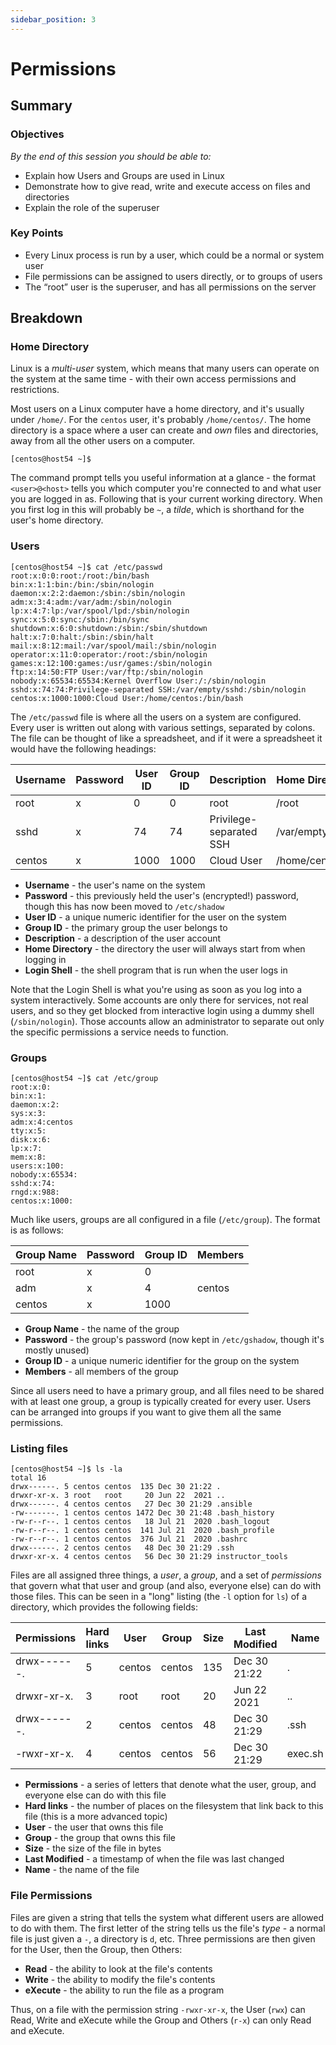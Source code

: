 ```yaml
---
sidebar_position: 3
---
```


# Permissions

## Summary

### Objectives
*By the end of this session you should be able to:*
* Explain how Users and Groups are used in Linux
* Demonstrate how to give read, write and execute access on files and directories
* Explain the role of the superuser

### Key Points
* Every Linux process is run by a user, which could be a normal or system user
* File permissions can be assigned to users directly, or to groups of users
* The “root” user is the superuser, and has all permissions on the server

## Breakdown
### Home Directory
Linux is a *multi-user* system, which means that many users can operate on the system at the same time - with their own access permissions and restrictions.

Most users on a Linux computer have a home directory, and it's usually under `/home/`. For the `centos` user, it's probably `/home/centos/`. The home directory is a space where a user can create and *own* files and directories, away from all the other users on a computer.

```
[centos@host54 ~]$
```

The command prompt tells you useful information at a glance - the format `<user>@<host>` tells you which computer you're connected to and what user you are logged in as. Following that is your current working directory. When you first log in this will probably be `~`, a *tilde*, which is shorthand for the user's home directory.

### Users
```
[centos@host54 ~]$ cat /etc/passwd
root:x:0:0:root:/root:/bin/bash
bin:x:1:1:bin:/bin:/sbin/nologin
daemon:x:2:2:daemon:/sbin:/sbin/nologin
adm:x:3:4:adm:/var/adm:/sbin/nologin
lp:x:4:7:lp:/var/spool/lpd:/sbin/nologin
sync:x:5:0:sync:/sbin:/bin/sync
shutdown:x:6:0:shutdown:/sbin:/sbin/shutdown
halt:x:7:0:halt:/sbin:/sbin/halt
mail:x:8:12:mail:/var/spool/mail:/sbin/nologin
operator:x:11:0:operator:/root:/sbin/nologin
games:x:12:100:games:/usr/games:/sbin/nologin
ftp:x:14:50:FTP User:/var/ftp:/sbin/nologin
nobody:x:65534:65534:Kernel Overflow User:/:/sbin/nologin
sshd:x:74:74:Privilege-separated SSH:/var/empty/sshd:/sbin/nologin
centos:x:1000:1000:Cloud User:/home/centos:/bin/bash
```

The `/etc/passwd` file is where all the users on a system are configured. Every user is written out along with various settings, separated by colons. The file can be thought of like a spreadsheet, and if it were a spreadsheet it would have the following headings:

| Username | Password | User ID | Group ID |             Description |  Home Directory |   Login Shell |
|----------|----------|---------|----------|-------------------------|-----------------|---------------|
|     root |        x |       0 |        0 |                    root |           /root |     /bin/bash |
|     sshd |        x |      74 |       74 | Privilege-separated SSH | /var/empty/sshd | /sbin/nologin |
|   centos |        x |    1000 |     1000 |              Cloud User |    /home/centos |     /bin/bash |

* **Username** - the user's name on the system
* **Password** - this previously held the user's (encrypted!) password, though this has now been moved to `/etc/shadow`
* **User ID** - a unique numeric identifier for the user on the system
* **Group ID** - the primary group the user belongs to
* **Description** - a description of the user account
* **Home Directory** - the directory the user will always start from when logging in
* **Login Shell** - the shell program that is run when the user logs in

Note that the Login Shell is what you're using as soon as you log into a system interactively. Some accounts are only there for services, not real users, and so they get blocked from interactive login using a dummy shell (`/sbin/nologin`). Those accounts allow an administrator to separate out only the specific permissions a service needs to function.

### Groups
```
[centos@host54 ~]$ cat /etc/group
root:x:0:
bin:x:1:
daemon:x:2:
sys:x:3:
adm:x:4:centos
tty:x:5:
disk:x:6:
lp:x:7:
mem:x:8:
users:x:100:
nobody:x:65534:
sshd:x:74:
rngd:x:988:
centos:x:1000:
```

Much like users, groups are all configured in a file (`/etc/group`). The format is as follows:

| Group Name | Password | Group ID | Members |
|------------|----------|----------|---------|
|       root |        x |        0 |         |
|        adm |        x |        4 |  centos |
|     centos |        x |     1000 |         |

* **Group Name** - the name of the group
* **Password** - the group's password (now kept in `/etc/gshadow`, though it's mostly unused)
* **Group ID** - a unique numeric identifier for the group on the system
* **Members** - all members of the group

Since all users need to have a primary group, and all files need to be shared with at least one group, a group is typically created for every user. Users can be arranged into groups if you want to give them all the same permissions.

### Listing files
```
[centos@host54 ~]$ ls -la
total 16
drwx------. 5 centos centos  135 Dec 30 21:22 .
drwxr-xr-x. 3 root   root     20 Jun 22  2021 ..
drwx------. 4 centos centos   27 Dec 30 21:29 .ansible
-rw-------. 1 centos centos 1472 Dec 30 21:48 .bash_history
-rw-r--r--. 1 centos centos   18 Jul 21  2020 .bash_logout
-rw-r--r--. 1 centos centos  141 Jul 21  2020 .bash_profile
-rw-r--r--. 1 centos centos  376 Jul 21  2020 .bashrc
drwx------. 2 centos centos   48 Dec 30 21:29 .ssh
drwxr-xr-x. 4 centos centos   56 Dec 30 21:29 instructor_tools
```

Files are all assigned three things, a *user*, a *group*, and a set of *permissions* that govern what that user and group (and also, everyone else) can do with those files. This can be seen in a "long" listing (the `-l` option for `ls`) of a directory, which provides the following fields:

| Permissions | Hard links |   User |  Group | Size | Last Modified |             Name |
|-------------|------------|--------|--------|------|---------------|------------------|
| drwx------. |          5 | centos | centos |  135 |  Dec 30 21:22 |                . |
| drwxr-xr-x. |          3 |   root |   root |   20 |  Jun 22  2021 |               .. |
| drwx------. |          2 | centos | centos |   48 |  Dec 30 21:29 |             .ssh |
| -rwxr-xr-x. |          4 | centos | centos |   56 |  Dec 30 21:29 |          exec.sh |

* **Permissions** - a series of letters that denote what the user, group, and everyone else can do with this file
* **Hard links** - the number of places on the filesystem that link back to this file (this is a more advanced topic)
* **User** - the user that owns this file
* **Group** - the group that owns this file
* **Size** - the size of the file in bytes
* **Last Modified** - a timestamp of when the file was last changed
* **Name** - the name of the file

### File Permissions
Files are given a string that tells the system what different users are allowed to do with them. The first letter of the string tells us the file's *type* - a normal file is just given a `-`, a directory is `d`, etc. Three permissions are then given for the User, then the Group, then Others:
* **Read** - the ability to look at the file's contents
* **Write** - the ability to modify the file's contents
* **eXecute** - the ability to run the file as a program

Thus, on a file with the permission string `-rwxr-xr-x`, the User (`rwx`) can Read, Write and eXecute while the Group and Others (`r-x`) can only Read and eXecute.